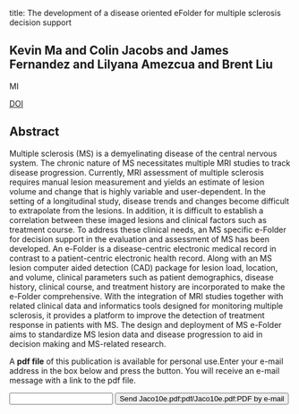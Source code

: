 title: The development of a disease oriented eFolder for multiple sclerosis decision support

## Kevin Ma and Colin Jacobs and James Fernandez and Lilyana Amezcua and Brent Liu
MI

<a href="https://doi.org/10.1117/12.844690">DOI</a>

## Abstract
Multiple sclerosis (MS) is a demyelinating disease of the central nervous system. The chronic nature of MS necessitates multiple MRI studies to track disease progression. Currently, MRI assessment of multiple sclerosis requires manual lesion measurement and yields an estimate of lesion volume and change that is highly variable and user-dependent. In the setting of a longitudinal study, disease trends and changes become difficult to extrapolate from the lesions. In addition, it is difficult to establish a correlation between these imaged lesions and clinical factors such as treatment course. To address these clinical needs, an MS specific e-Folder for decision support in the evaluation and assessment of MS has been developed. An e-Folder is a disease-centric electronic medical record in contrast to a patient-centric electronic health record. Along with an MS lesion computer aided detection (CAD) package for lesion load, location, and volume, clinical parameters such as patient demographics, disease history, clinical course, and treatment history are incorporated to make the e-Folder comprehensive. With the integration of MRI studies together with related clinical data and informatics tools designed for monitoring multiple sclerosis, it provides a platform to improve the detection of treatment response in patients with MS. The design and deployment of MS e-Folder aims to standardize MS lesion data and disease progression to aid in decision making and MS-related research.

A <b>pdf file</b> of this publication is available for personal use.Enter your e-mail address in the box below and press the button. You will receive an e-mail message with a link to the pdf file.
<form action="sender.php">  <input type="text" name="email">  <input type="submit" value="Send Jaco10e.pdf:pdf/Jaco10e.pdf:PDF by e-mail"></form>